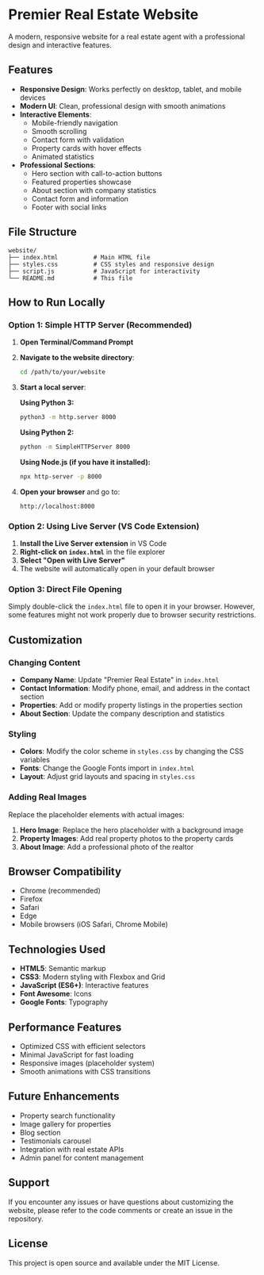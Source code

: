 # Premier Real Estate Website

A modern, responsive website for a real estate agent with a professional design and interactive features.

## Features

- **Responsive Design**: Works perfectly on desktop, tablet, and mobile devices
- **Modern UI**: Clean, professional design with smooth animations
- **Interactive Elements**: 
  - Mobile-friendly navigation
  - Smooth scrolling
  - Contact form with validation
  - Property cards with hover effects
  - Animated statistics
- **Professional Sections**:
  - Hero section with call-to-action buttons
  - Featured properties showcase
  - About section with company statistics
  - Contact form and information
  - Footer with social links

## File Structure

```
website/
├── index.html          # Main HTML file
├── styles.css          # CSS styles and responsive design
├── script.js           # JavaScript for interactivity
└── README.md           # This file
```

## How to Run Locally

### Option 1: Simple HTTP Server (Recommended)

1. **Open Terminal/Command Prompt**
2. **Navigate to the website directory**:
   ```bash
   cd /path/to/your/website
   ```

3. **Start a local server**:

   **Using Python 3:**
   ```bash
   python3 -m http.server 8000
   ```

   **Using Python 2:**
   ```bash
   python -m SimpleHTTPServer 8000
   ```

   **Using Node.js (if you have it installed):**
   ```bash
   npx http-server -p 8000
   ```

4. **Open your browser** and go to:
   ```
   http://localhost:8000
   ```

### Option 2: Using Live Server (VS Code Extension)

1. **Install the Live Server extension** in VS Code
2. **Right-click on `index.html`** in the file explorer
3. **Select "Open with Live Server"**
4. The website will automatically open in your default browser

### Option 3: Direct File Opening

Simply double-click the `index.html` file to open it in your browser. However, some features might not work properly due to browser security restrictions.

## Customization

### Changing Content

- **Company Name**: Update "Premier Real Estate" in `index.html`
- **Contact Information**: Modify phone, email, and address in the contact section
- **Properties**: Add or modify property listings in the properties section
- **About Section**: Update the company description and statistics

### Styling

- **Colors**: Modify the color scheme in `styles.css` by changing the CSS variables
- **Fonts**: Change the Google Fonts import in `index.html`
- **Layout**: Adjust grid layouts and spacing in `styles.css`

### Adding Real Images

Replace the placeholder elements with actual images:

1. **Hero Image**: Replace the hero placeholder with a background image
2. **Property Images**: Add real property photos to the property cards
3. **About Image**: Add a professional photo of the realtor

## Browser Compatibility

- Chrome (recommended)
- Firefox
- Safari
- Edge
- Mobile browsers (iOS Safari, Chrome Mobile)

## Technologies Used

- **HTML5**: Semantic markup
- **CSS3**: Modern styling with Flexbox and Grid
- **JavaScript (ES6+)**: Interactive features
- **Font Awesome**: Icons
- **Google Fonts**: Typography

## Performance Features

- Optimized CSS with efficient selectors
- Minimal JavaScript for fast loading
- Responsive images (placeholder system)
- Smooth animations with CSS transitions

## Future Enhancements

- Property search functionality
- Image gallery for properties
- Blog section
- Testimonials carousel
- Integration with real estate APIs
- Admin panel for content management

## Support

If you encounter any issues or have questions about customizing the website, please refer to the code comments or create an issue in the repository.

## License

This project is open source and available under the MIT License.
